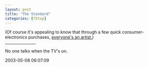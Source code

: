 ```yaml
---
layout: post
title: "The Standard"
categories: [fStop]
---
```

(Of course it's appealing to know that through a few quick consumer-electronics purchases, <a href="http://www.salon.com/tech/feature/2003/04/22/fotolog/index_np.html">everyone's an artist.</a>)

<hr width="20%" align="center">

No one talks when the TV's on.

2003-05-08 06:07:09

<!--more-->

